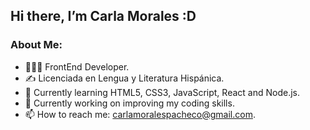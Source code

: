 ## Hi there, I’m Carla Morales :D
### About Me:
- 👨🏻‍💻 FrontEnd Developer.
- ✍️ Licenciada en Lengua y Literatura Hispánica.
- 🌱 Currently learning HTML5, CSS3, JavaScript, React and Node.js.
- 🔭 Currently working on improving my coding skills.
- 📫 How to reach me: carlamoralespacheco@gmail.com.

<!--
**carlamorales/carlamorales** is a ✨ _special_ ✨ repository because its `README.md` (this file) appears on your GitHub profile.

Here are some ideas to get you started:

- 🔭 I’m currently working on ...
- 🌱 I’m currently learning ...
- 👯 I’m looking to collaborate on ...
- 🤔 I’m looking for help with ...
- 💬 Ask me about ...
- 📫 How to reach me: ...
- 😄 Pronouns: ...
- ⚡ Fun fact: ...
-->
